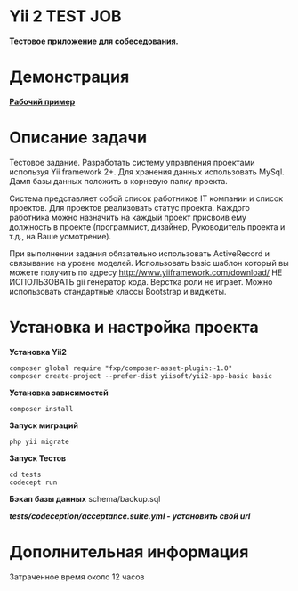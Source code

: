 Yii 2 TEST JOB
==============

**Тестовое приложение для собеседования.**

# Демонстрация

**[Рабочий пример](http://173.243.118.133/yii2-test-job)**


# Описание задачи

Тестовое задание.
Разработать систему управления проектами используя Yii framework 2+.
Для хранения данных использовать MySql. Дамп базы данных положить в корневую папку проекта.

Система представляет собой список работников IT компании и список проектов.
Для проектов реализовать статус проекта. Каждого работника можно назначить на каждый проект присвоив ему должность в проекте (программист, дизайнер, Руководитель проекта и т.д., на Ваше усмотрение).

При выполнении задания обязательно использовать ActiveRecord и связывание на уровне моделей. Использовать basic шаблон который вы можете получить по адресу
http://www.yiiframework.com/download/
НЕ ИСПОЛЬЗОВАТЬ gii генератор кода.
Верстка роли не играет. Можно использовать стандартные классы Bootstrap и виджеты.


# Установка и настройка проекта

**Установка Yii2**
```
composer global require "fxp/composer-asset-plugin:~1.0"
composer create-project --prefer-dist yiisoft/yii2-app-basic basic
```


**Установка зависимостей**
```
composer install
```

**Запуск миграций**
```
php yii migrate
```


**Запуск Тестов**
```
cd tests
codecept run
```


**Бэкап базы данных**
schema/backup.sql


***tests/codeception/acceptance.suite.yml - установить свой url***


# Дополнительная информация
Затраченное время около 12 часов